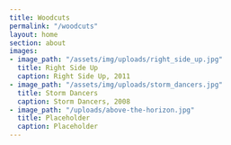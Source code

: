```yaml
---
title: Woodcuts
permalink: "/woodcuts"
layout: home
section: about
images:
- image_path: "/assets/img/uploads/right_side_up.jpg"
  title: Right Side Up
  caption: Right Side Up, 2011
- image_path: "/assets/img/uploads/storm_dancers.jpg"
  title: Storm Dancers
  caption: Storm Dancers, 2008
- image_path: "/uploads/above-the-horizon.jpg"
  title: Placeholder
  caption: Placeholder
---
```


